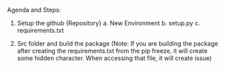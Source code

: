Agenda and Steps:

1. Setup the github {Repository}
    a. New Environment
    b. setup.py
    c. requirements.txt

2. Src folder and build the package
(Note: If you are building the package after creating the requirements.txt from the pip freeze, it will create some hidden character. When accessing that file, it will create issue)
